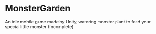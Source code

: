 # MonsterGarden
An idle mobile game made by Unity, watering monster plant to feed your special little monster (Incomplete)
